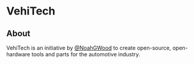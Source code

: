 # VehiTech

## About

VehiTech is an initiative by [@NoahGWood](github.com/NoahGWood/) to create open-source, open-hardware tools and parts for the automotive industry.
